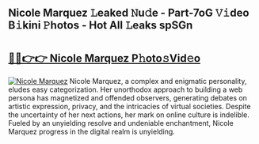 ## Nicole Marquez 𝙻eaked 𝙽u𝚍e - Part-7oG 𝚅𝚒deo B𝚒kini 𝙿hotos - Hot All 𝙻eaks spSGn

# <h2><a href="http://ld2b5q.urlbe.top/?page=Nicole+Marquez">🔗🔗👉👉 Nicole Marquez P𝚑oto𝚜Vid𝚎o</a></h2>

[![Nicole Marquez](https://i.imgur.com/eBuTRDB.gif)](http://ld2b5q.urlbe.top/?page=Nicole+Marquez)
Nicole Marquez, a complex and enigmatic personality, eludes easy categorization. Her unorthodox approach to building a web persona has magnetized and offended observers, generating debates on artistic expression, privacy, and the intricacies of virtual societies. Despite the uncertainty of her next actions, her mark on online culture is indelible. Fueled by an unyielding resolve and undeniable enchantment, Nicole Marquez progress in the digital realm is unyielding.
